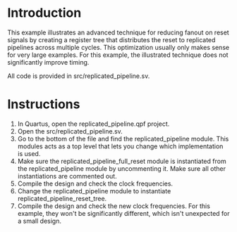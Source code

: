 # Introduction

This example illustrates an advanced technique for reducing fanout on reset signals by creating a register tree that distributes the reset to replicated pipelines across multiple cycles. This optimization usually only makes sense for very large examples. For this example, the illustrated technique does not significantly improve timing. 

All code is provided in src/replicated_pipeline.sv. 

# Instructions

1. In Quartus, open the replicated_pipeline.qpf project.
1. Open the src/replicated_pipeline.sv.
1. Go to the bottom of the file and find the replicated_pipeline module. This modules acts as a top level that lets you change which implementation is used.
1. Make sure the replicated_pipeline_full_reset module is instantiated from the replicated_pipeline module by uncommenting it. Make sure all other instantiations are commented out.
1. Compile the design and check the clock frequencies.
1. Change the replicated_pipeline module to instantiate replicated_pipeline_reset_tree.
1. Compile the design and check the new clock frequencies. For this example, they won't be significantly different, which isn't unexpected for a small design.


